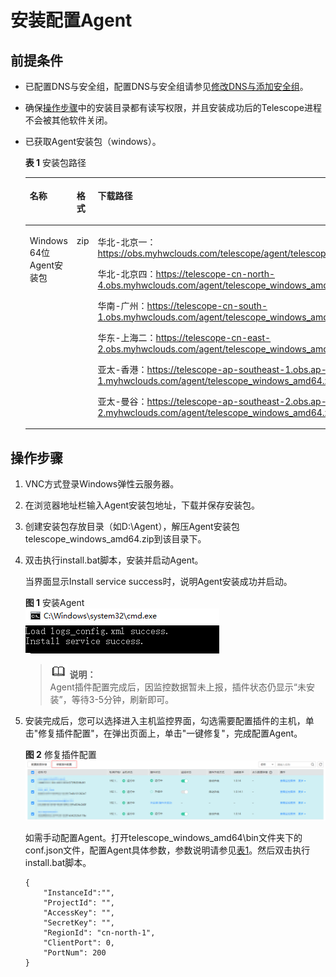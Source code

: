 # 安装配置Agent<a name="ZH-CN_TOPIC_0110258146"></a>

## 前提条件<a name="section843453701616"></a>

-   已配置DNS与安全组，配置DNS与安全组请参见[修改DNS与添加安全组](修改DNS与添加安全组-1.md)。
-   确保[操作步骤](#section1251913413419)中的安装目录都有读写权限，并且安装成功后的Telescope进程不会被其他软件关闭。
-   已获取Agent安装包（windows）。

    **表 1**  安装包路径

    <a name="zh-cn_topic_0078544024_table3148844917055"></a>
    <table><thead align="left"><tr id="zh-cn_topic_0078544024_row5377394617055"><th class="cellrowborder" valign="top" width="20%" id="mcps1.2.4.1.1"><p id="zh-cn_topic_0078544024_p6072235217055"><a name="zh-cn_topic_0078544024_p6072235217055"></a><a name="zh-cn_topic_0078544024_p6072235217055"></a>名称</p>
    </th>
    <th class="cellrowborder" valign="top" width="8%" id="mcps1.2.4.1.2"><p id="zh-cn_topic_0078544024_p1956351617055"><a name="zh-cn_topic_0078544024_p1956351617055"></a><a name="zh-cn_topic_0078544024_p1956351617055"></a>格式</p>
    </th>
    <th class="cellrowborder" valign="top" width="72%" id="mcps1.2.4.1.3"><p id="zh-cn_topic_0078544024_p4114093117055"><a name="zh-cn_topic_0078544024_p4114093117055"></a><a name="zh-cn_topic_0078544024_p4114093117055"></a>下载路径</p>
    </th>
    </tr>
    </thead>
    <tbody><tr id="zh-cn_topic_0078544024_row4408113517055"><td class="cellrowborder" valign="top" width="20%" headers="mcps1.2.4.1.1 "><p id="zh-cn_topic_0078544024_p1380221617055"><a name="zh-cn_topic_0078544024_p1380221617055"></a><a name="zh-cn_topic_0078544024_p1380221617055"></a>Windows 64位Agent安装包</p>
    </td>
    <td class="cellrowborder" valign="top" width="8%" headers="mcps1.2.4.1.2 "><p id="zh-cn_topic_0078544024_p4423771717055"><a name="zh-cn_topic_0078544024_p4423771717055"></a><a name="zh-cn_topic_0078544024_p4423771717055"></a>zip</p>
    </td>
    <td class="cellrowborder" valign="top" width="72%" headers="mcps1.2.4.1.3 "><p id="p13161429133514"><a name="p13161429133514"></a><a name="p13161429133514"></a>华北-北京一：<a href="https://obs.myhwclouds.com/telescope/agent/telescope_windows_amd64.zip" target="_blank" rel="noopener noreferrer">https://obs.myhwclouds.com/telescope/agent/telescope_windows_amd64.zip</a></p>
    <p id="p12421810158"><a name="p12421810158"></a><a name="p12421810158"></a>华北-北京四：<a href="https://telescope-cn-north-4.obs.myhwclouds.com/agent/telescope_windows_amd64.zip" target="_blank" rel="noopener noreferrer">https://telescope-cn-north-4.obs.myhwclouds.com/agent/telescope_windows_amd64.zip</a></p>
    <p id="p14317929163510"><a name="p14317929163510"></a><a name="p14317929163510"></a>华南-广州：<a href="https://telescope-cn-south-1.obs.myhwclouds.com/agent/telescope_windows_amd64.zip" target="_blank" rel="noopener noreferrer">https://telescope-cn-south-1.obs.myhwclouds.com/agent/telescope_windows_amd64.zip</a></p>
    <p id="p531762920357"><a name="p531762920357"></a><a name="p531762920357"></a>华东-上海二：<a href="https://telescope-cn-east-2.obs.myhwclouds.com/agent/telescope_windows_amd64.zip" target="_blank" rel="noopener noreferrer">https://telescope-cn-east-2.obs.myhwclouds.com/agent/telescope_windows_amd64.zip</a></p>
    <p id="p575185010570"><a name="p575185010570"></a><a name="p575185010570"></a>亚太-香港：<a href="https://telescope-ap-southeast-1.obs.ap-southeast-1.myhwclouds.com/agent/telescope_windows_amd64.zip">https://telescope-ap-southeast-1.obs.ap-southeast-1.myhwclouds.com/agent/telescope_windows_amd64.zip</a></p>
    <p id="p07931526201115"><a name="p07931526201115"></a><a name="p07931526201115"></a>亚太-曼谷：<a href="https://telescope-ap-southeast-2.obs.ap-southeast-2.myhwclouds.com/agent/telescope_windows_amd64.zip">https://telescope-ap-southeast-2.obs.ap-southeast-2.myhwclouds.com/agent/telescope_windows_amd64.zip</a></p>
    </td>
    </tr>
    </tbody>
    </table>


## 操作步骤<a name="section1251913413419"></a>

1.  VNC方式登录Windows弹性云服务器。
2.  在浏览器地址栏输入Agent安装包地址，下载并保存安装包。
3.  创建安装包存放目录（如D:\\Agent），解压Agent安装包telescope\_windows\_amd64.zip到该目录下。
4.  双击执行install.bat脚本，安装并启动Agent。

    当界面显示Install service success时，说明Agent安装成功并启动。

    **图 1**  安装Agent<a name="fig15988419512"></a>  
    ![](figures/安装Agent.png "安装Agent")

    >![](public_sys-resources/icon-note.gif) **说明：**   
    >Agent插件配置完成后，因监控数据暂未上报，插件状态仍显示“未安装”，等待3-5分钟，刷新即可。  

5.  安装完成后，您可以选择进入主机监控界面，勾选需要配置插件的主机，单击"修复插件配置"，在弹出页面上，单击"一键修复"，完成配置Agent。

    **图 2**  修复插件配置<a name="fig62115119195"></a>  
    ![](figures/修复插件配置-1.png "修复插件配置-1")

    如需手动配置Agent。打开telescope\_windows\_amd64\\bin文件夹下的conf.json文件，配置Agent具体参数，参数说明请参见[表1](手动配置Agent.md#zh-cn_topic_0078544025_table6225399118403)。然后双击执行install.bat脚本。

    ```
    {
        "InstanceId":"",
        "ProjectId": "",
        "AccessKey": "",
        "SecretKey": "",
        "RegionId": "cn-north-1",
        "ClientPort": 0,
        "PortNum": 200
    }
    ```


